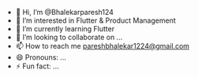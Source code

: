 - 👋 Hi, I’m @Bhalekarparesh124
- 👀 I’m interested in Flutter & Product Management 
- 🌱 I’m currently learning Flutter 
- 💞️ I’m looking to collaborate on ...
- 📫 How to reach me pareshbhalekar1224@gmail.com
- 😄 Pronouns: ...
- ⚡ Fun fact: ...

<!---
Bhalekarparesh124/Bhalekarparesh124 is a ✨ special ✨ repository because its `README.md` (this file) appears on your GitHub profile.
You can click the Preview link to take a look at your changes.
--->
